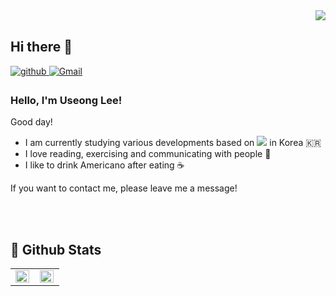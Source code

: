<div align="right">
<img src="https://komarev.com/ghpvc/?username=useonglee&&style=flat-square" align="right" />
</div>

<br/>  

## Hi there 👋

<a href="https://useonglee.github.io" target="_blank">
<img src=https://img.shields.io/badge/github-%2324292e.svg?&style=for-the-badge&logo=github&logoColor=white alt=github style="margin-bottom: 5px;" />
</a>
<a href="mailto:useong0830@gmail.com" target="_blank">
<img src=https://img.shields.io/badge/Gmail-D14836?&style=for-the-badge&logo=Gmail&logoColor=white alt=Gmail style="margin-bottom: 5px;" />
</a>


### Hello, I'm Useong Lee!

Good day!

* I am currently studying various developments based on <img src="https://img.shields.io/badge/javascript-F7DF1E?style=flat-square&logo=javascript&logoColor=black"/> in Korea :kr:
* I love reading, exercising and communicating with people :running:
* I like to drink Americano after eating :coffee:

If you want to contact me, please leave me a message!

<!-- 
<br/>

<br />

## 💻 Side Project

### 2023년
- N/A


### 2022년
- [카카오 X 구름 해커톤](https://github.com/jeju-power-test) - ( 11월 17일 ~ 11월 19일 )
- [쿠팡 클론 코딩 챌린지](https://github.com/useonglee/coupang-clone) - ( 8월 19일 ~ 9월 29일 )
- [YAPP 20기 웹뷰 프로젝트](https://github.com/YAPP-Github/20th-ALL-Rounder-Team-2-Web) - ( 4월 09일 ~ 8월 06일 )
- [숏폼 영상 만들기 챌린지](https://github.com/Numble-challenge-Team) ( 4월 15일 ~ 5월 15일 )
- [npm 라이브러리 배포](https://github.com/PPO-F-MAN/react-season-component) ( 2월 16일 ~ 2월 21일 )

<br/>

## ✍️ Study

### 2023년
- [HTTP 완벽 가이드 스터디](https://github.com/YAPP-Github/21st-Study-CS-3) - ( 2022.11.23 ~ 진행 중 )

### 2022년
- [모던 자바스크립트 Deep Dive 스터디](https://github.com/PPO-F-MAN/modern-javascript-deep-dive) - ( 4월 04일 ~ 6월 27일 ) -->

<br/>
<br/> 

## 🌲 Github Stats
<table style="width: "100%" !important;">
  <tr>
    <td valign="top" width="50%">
      <img src="https://github-readme-stats.vercel.app/api?username=useonglee&show_icons=true&count_private=true&hide_border=true" align="left" style="width: 98%" />
    </td>
    <td valign="top" width="50%">
      <img src="https://github-readme-stats.vercel.app/api/top-langs/?username=useonglee&hide_border=true&layout=compact&hide=html,ruby,tex,scss,shell" align="left" style="width: 98%" />
    </td>
  </tr>
</table>  

<br/>  



<!--[![Top Langs](https://github-readme-stats.vercel.app/api/top-langs/?username=useonglee&layout=compact&theme=tokyonight)](https://github.com/useonglee)>
<!--
**useonglee/useonglee** is a ✨ _special_ ✨ repository because its `README.md` (this file) appears on your GitHub profile.
<!--<a href="https://instagram.com/id" target="_blank">
<img src=https://img.shields.io/badge/instagram-%23000000.svg?&style=for-the-badge&logo=instagram&logoColor=white&color=dd2a7b alt=instagram style="margin-bottom: 5px;" />
</a>>
### ✨ Tech Stack
<img src="https://img.shields.io/badge/javascript-F7DF1E?style=flat-square&logo=javascript&logoColor=black"/>
<img src="https://img.shields.io/badge/CSS3-1572B6?style=flat-square&logo=CSS3&logoColor=white"/>
<img src="https://img.shields.io/badge/HTML5-E34F26?style=flat-square&logo=HTML5&logoColor=white"/>


</td><td valign="top" width="50%">
<img src="https://github-readme-stats.vercel.app/api/top-langs/?username=useonglee&hide_border=true&layout=compact" align="left" style="width: 100%" />

Here are some ideas to get you started:

- 🔭 I’m currently working on ...
- 🌱 I’m currently learning ...
- 👯 I’m looking to collaborate on ...
- 🤔 I’m looking for help with ...
- 💬 Ask me about ...
- 📫 How to reach me: ...
- 😄 Pronouns: ...
- ⚡ Fun fact: ...
-->
